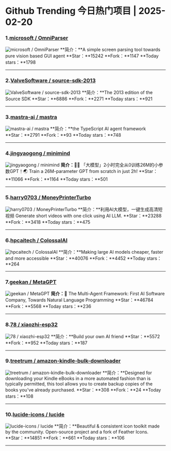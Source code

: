 # Github Trending 今日热门项目 | 2025-02-20
### 1.[microsoft / OmniParser](https://github.com/microsoft/OmniParser)

![microsoft / OmniParser](https://opengraph.githubassets.com/01e9e0413184d5533c81213349f1448960f087f1b9a05362c7eca19ee0b36708/microsoft/OmniParser)
**简介：**A simple screen parsing tool towards pure vision based GUI agent
**Star：**15242
**Fork：**1147
**Today stars：**1798

---

### 2.[ValveSoftware / source-sdk-2013](https://github.com/ValveSoftware/source-sdk-2013)

![ValveSoftware / source-sdk-2013](https://opengraph.githubassets.com/6c2cdbcdecb9658c8ce6424e300da491c3d92235510b4c35f094b1d87990d02c/ValveSoftware/source-sdk-2013)
**简介：**The 2013 edition of the Source SDK
**Star：**6886
**Fork：**2271
**Today stars：**921

---

### 3.[mastra-ai / mastra](https://github.com/mastra-ai/mastra)

![mastra-ai / mastra](https://opengraph.githubassets.com/84bcf1884ab3710d51fb9bbe5262c334316df2d850036771335108bbbda1c2ae/mastra-ai/mastra)
**简介：**the TypeScript AI agent framework
**Star：**2791
**Fork：**93
**Today stars：**748

---

### 4.[jingyaogong / minimind](https://github.com/jingyaogong/minimind)

![jingyaogong / minimind](https://opengraph.githubassets.com/afbc5fdbda32c0f87d45d94ca7be1d9686205f84cfb5a15e7f53d2d453d3e251/jingyaogong/minimind)
**简介：**🚀🚀 「大模型」2小时完全从0训练26M的小参数GPT！🌏 Train a 26M-parameter GPT from scratch in just 2h!
**Star：**11066
**Fork：**1164
**Today stars：**501

---

### 5.[harry0703 / MoneyPrinterTurbo](https://github.com/harry0703/MoneyPrinterTurbo)

![harry0703 / MoneyPrinterTurbo](https://opengraph.githubassets.com/85ae32f8d2b3b1ed037c0d12d318c5ed7be32a198f3ec5b6ad2efe6bcc8286ca/harry0703/MoneyPrinterTurbo)
**简介：**利用AI大模型，一键生成高清短视频 Generate short videos with one click using AI LLM.
**Star：**23288
**Fork：**3418
**Today stars：**475

---

### 6.[hpcaitech / ColossalAI](https://github.com/hpcaitech/ColossalAI)

![hpcaitech / ColossalAI](https://repository-images.githubusercontent.com/422274596/bf53ba49-de0d-4308-bc38-9c0ef56f4eeb)
**简介：**Making large AI models cheaper, faster and more accessible
**Star：**40076
**Fork：**4452
**Today stars：**264

---

### 7.[geekan / MetaGPT](https://github.com/geekan/MetaGPT)

![geekan / MetaGPT](https://opengraph.githubassets.com/94882411010937faba27690ea2b7608a91828cb39411d61af042d8e0499fe799/geekan/MetaGPT)
**简介：**🌟 The Multi-Agent Framework: First AI Software Company, Towards Natural Language Programming
**Star：**46784
**Fork：**5568
**Today stars：**236

---

### 8.[78 / xiaozhi-esp32](https://github.com/78/xiaozhi-esp32)

![78 / xiaozhi-esp32](https://opengraph.githubassets.com/c8f34f3954dc46672a7c9e6980d96b71bb0d6af595e598c31371dc5653cf2fff/78/xiaozhi-esp32)
**简介：**Build your own AI friend
**Star：**5572
**Fork：**952
**Today stars：**187

---

### 9.[treetrum / amazon-kindle-bulk-downloader](https://github.com/treetrum/amazon-kindle-bulk-downloader)

![treetrum / amazon-kindle-bulk-downloader](https://opengraph.githubassets.com/2c64e886a8c6a5236f915f92a36e8382667f889926ece846c840cab86b040b7c/treetrum/amazon-kindle-bulk-downloader)
**简介：**Designed for downloading your Kindle eBooks in a more automated fashion than is typically permitted, this tool allows you to create backup copies of the books you've already purchased.
**Star：**308
**Fork：**24
**Today stars：**108

---

### 10.[lucide-icons / lucide](https://github.com/lucide-icons/lucide)

![lucide-icons / lucide](https://repository-images.githubusercontent.com/270722949/bb760780-6a4e-11eb-9fc2-2a9a3ccec4ff)
**简介：**Beautiful & consistent icon toolkit made by the community. Open-source project and a fork of Feather Icons.
**Star：**14851
**Fork：**661
**Today stars：**106

---

